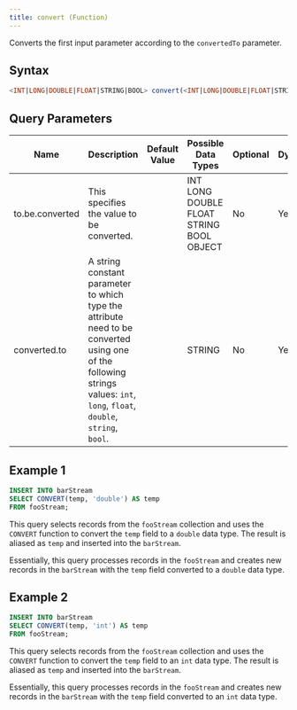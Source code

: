 ```yaml
---
title: convert (Function)
---
```


Converts the first input parameter according to the `convertedTo` parameter.

## Syntax

```sql
<INT|LONG|DOUBLE|FLOAT|STRING|BOOL> convert(<INT|LONG|DOUBLE|FLOAT|STRING|BOOL|OBJECT> to.be.converted, <STRING> converted.to)
```

## Query Parameters

| Name            | Description     | Default Value | Possible Data Types                      | Optional | Dynamic |
|------------|-----------------------------------|---------------|-----------------|----------|---------|
| to.be.converted | This specifies the value to be converted.    |               | INT LONG DOUBLE FLOAT STRING BOOL OBJECT | No       | Yes     |
| converted.to    | A string constant parameter to which type the attribute need to be converted using one of the following strings values: `int`, `long`, `float`, `double`, `string`, `bool`. |               | STRING                                   | No       | Yes     |

## Example 1

```sql
INSERT INTO barStream
SELECT CONVERT(temp, 'double') AS temp
FROM fooStream;
```

This query selects records from the `fooStream` collection and uses the `CONVERT` function to convert the `temp` field to a `double` data type. The result is aliased as `temp` and inserted into the `barStream`.

Essentially, this query processes records in the `fooStream` and creates new records in the `barStream` with the `temp` field converted to a `double` data type.

## Example 2

```sql
INSERT INTO barStream
SELECT CONVERT(temp, 'int') AS temp
FROM fooStream;
```

This query selects records from the `fooStream` collection and uses the `CONVERT` function to convert the `temp` field to an `int` data type. The result is aliased as `temp` and inserted into the `barStream`.

Essentially, this query processes records in the `fooStream` and creates new records in the `barStream` with the `temp` field converted to an `int` data type.

